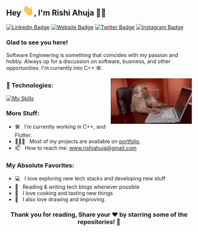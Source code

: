 ## Hey <img alt="Hi" src="./images/Hi.gif" width="30px" />, I'm Rishi Ahuja 👨‍💻

[![Linkedin Badge](https://img.shields.io/badge/-LinkedIn-0e76a8?style=flat-square&logo=Linkedin&logoColor=white)](https://www.linkedin.com/in/rishi-ahuja-b1a224310/)
[![Website Badge](https://img.shields.io/badge/Website-3b5998?style=flat-square&logo=google-chrome&logoColor=white)](https://rishiahuja.github.io/my-portfolio)
[![Twitter Badge](https://img.shields.io/badge/-Twitter-00acee?style=flat-square&logo=Twitter&logoColor=white)](https://twitter.com/Rishi2220)
[![Instagram Badge](https://img.shields.io/badge/-Instagram-e4405f?style=flat-square&logo=Instagram&logoColor=white)](https://instagram.com/_rishi__ahuja/)
  
### Glad to see you here! &nbsp;

Software Engineering is something that coincides with my passion and hobby. Always up for a discussion on software, business, and other opportunities. I'm currently into C++ 🕸️.
  
<img align="right" alt="Coding Monkey" src="./images/coding.gif" />

### 🔧 Technologies:
[![My Skills](https://skillicons.dev/icons?i=dart,flutter,firebase,androidstudio,c,cpp,py,html,css,cs,unity,bash,git,github,linux,md,arch,notion,obsidian,&theme=dark)](https://skillicons.dev)

### More Stuff:

- 🛠 &nbsp; I’m currently working in C++, and Flutter.
- 👨🏻‍💻 &nbsp; Most of my projects are available on [portfolio](https://rishiahuja.github.io/my-portfolio).
- 📫 &nbsp; How to reach me: www.rishiahuja@gmail.com

### My Absolute Favorites:

- 💻 &nbsp; I love exploring new tech stacks and developing new stuff
- 📰 &nbsp; Reading & writing tech blogs whenever possible
- 🍕 &nbsp; I love cooking and tasting new things
- 🎨 &nbsp; I also love drawing and improving.

<div align="center">

### Thank you for reading, Share your ❤️ by starring some of the repositories! 🌟

</div>

